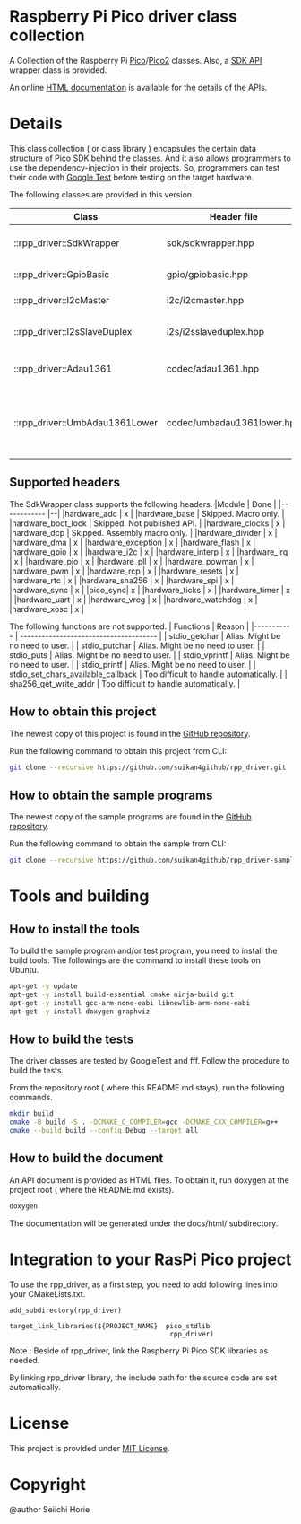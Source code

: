 # Raspberry Pi Pico driver class collection
A Collection of the Raspberry Pi [Pico](https://www.raspberrypi.com/products/raspberry-pi-pico/)/[Pico2](https://www.raspberrypi.com/products/raspberry-pi-pico-2/) classes. Also, a [SDK API](https://www.raspberrypi.com/documentation/pico-sdk/hardware.html#group_sm_config_1gaed7a6e7dc4f1979c7c62e4773df8c79b) wrapper class is provided. 

An online [HTML documentation](https://suikan4github.github.io/rpp_driver/) is available for the details of the APIs.  

# Details
This class collection ( or class library ) encapsules the certain data structure of Pico SDK behind the classes. And it also allows programmers to use the dependency-injection in their projects. So, programmers can test their code with [Google Test](https://github.com/google/googletest) before testing on the target hardware. 

The following classes are provided in this version. 

| Class                           | Header file                | Description |
|---------------------------------|----                        |----------------------------- |
| ::rpp_driver::SdkWrapper        | sdk/sdkwrapper.hpp         | Wrapper class of Pico SDK    |
| ::rpp_driver::GpioBasic         | gpio/gpiobasic.hpp         | Basic GPIO controller        |
| ::rpp_driver::I2cMaster         | i2c/i2cmaster.hpp          | I2C Master controller        |
| ::rpp_driver::I2sSlaveDuplex    | i2s/i2sslaveduplex.hpp     | Polling based PIO I2S driver |
| ::rpp_driver::Adau1361          | codec/adau1361.hpp         | Audio CODEC driver           |
| ::rpp_driver::UmbAdau1361Lower  | codec/umbadau1361lower.hpp | CODEC lower driver dedicated to UMB-ADAU1361-A board |
## Supported headers
The SdkWrapper class supports the following headers. 
|Module                 | Done |
|------------           |--|
|hardware_adc           | x |
|hardware_base          | Skipped. Macro only. |
|hardware_boot_lock     | Skipped. Not published API. |
|hardware_clocks        | x |
|hardware_dcp           | Skipped. Assembly macro only. |
|hardware_divider       | x |
|hardware_dma           | x |
|hardware_exception     | x |
|hardware_flash         | x |
|hardware_gpio          | x |
|hardware_i2c           | x |
|hardware_interp        | x |
|hardware_irq           | x |
|hardware_pio           | x |
|hardware_pll           | x |
|hardware_powman        | x |
|hardware_pwm           | x |
|hardware_rcp           | x |
|hardware_resets        | x |
|hardware_rtc           | x |
|hardware_sha256        | x |
|hardware_spi           | x |
|hardware_sync          | x |
|pico_sync| x |
|hardware_ticks         | x |
|hardware_timer         | x |
|hardware_uart          | x |
|hardware_vreg          | x |
|hardware_watchdog      | x |
|hardware_xosc          | x |

The following functions are not supported. 
| Functions                           | Reason |
|-----------                          | -------------------------------------- |
| stdio_getchar                       | Alias. Might be no need to user.       |
| stdio_putchar                       | Alias. Might be no need to user.       |
| stdio_puts                          | Alias. Might be no need to user.       |
| stdio_vprintf                       | Alias. Might be no need to user.       |
| stdio_printf                        | Alias. Might be no need to user.       |
| stdio_set_chars_available_callback  | Too difficult to handle automatically. |
| sha256_get_write_addr               | Too difficult to handle automatically. | 
## How to obtain this project

The newest copy of this project is found in the [GitHub repository](https://github.com/suikan4github/rpp_driver). 

Run the following command to obtain this project from CLI:
```sh
git clone --recursive https://github.com/suikan4github/rpp_driver.git
```

## How to obtain the sample programs

The newest copy of the sample programs are found in the [GitHub repository](https://github.com/suikan4github/rpp_driver-sample). 

Run the following command to obtain the sample from CLI:
```sh
git clone --recursive https://github.com/suikan4github/rpp_driver-sample.git
```


# Tools and building
## How to install the tools
To build the sample program and/or test program, you need to install the build tools. 
The followings are the command to install these tools on Ubuntu.

```sh
apt-get -y update
apt-get -y install build-essential cmake ninja-build git 
apt-get -y install gcc-arm-none-eabi libnewlib-arm-none-eabi
apt-get -y install doxygen graphviz
```

## How to build the tests
The driver classes are tested by GoogleTest and fff. Follow the procedure to build the tests. 

From the repository root ( where this README.md stays), run the following commands. 
```sh
mkdir build
cmake -B build -S . -DCMAKE_C_COMPILER=gcc -DCMAKE_CXX_COMPILER=g++ 
cmake --build build --config Debug --target all
```

## How to build the document
An API document is provided as HTML files. 
To obtain it, run doxygen at the project root ( where the README.md exists).

```sh
doxygen
```

The documentation will be generated under the docs/html/ subdirectory. 

# Integration to your RasPi Pico project
To use the rpp_driver, as a first step, you need to add following lines into your CMakeLists.txt. 

```
add_subdirectory(rpp_driver)
```

```
target_link_libraries(${PROJECT_NAME}  pico_stdlib 
                                        rpp_driver)
```

Note : Beside of rpp_driver, link the Raspberry Pi Pico SDK libraries as needed. 

By linking rpp_driver library, the include path for the source code are set automatically. 

# License
This project is provided under [MIT License](LICENSE). 

# Copyright
@author Seiichi Horie
